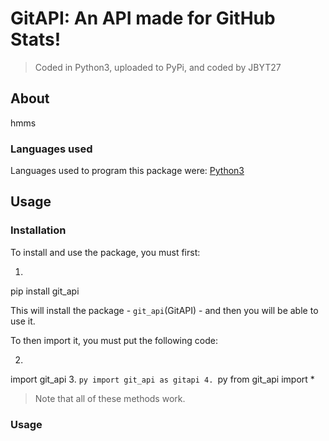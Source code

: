 # GitAPI: An API made for GitHub Stats!
> Coded in Python3, uploaded to PyPi, and coded by JBYT27

## About
hmms

### Languages used
Languages used to program this package were: [Python3](https://python.org)

## Usage
### Installation

To install and use the package, you must first:

1. ```shell
pip install git_api

This will install the package - `git_api`(GitAPI) - and then you will be able to use it. 

To then import it, you must put the following code:

2. ```py
import git_api 
3. ```py
import git_api as gitapi
4. ```py
from git_api import *

> Note that all of these methods work.

### Usage
